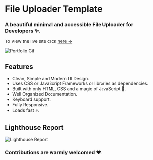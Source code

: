 # File Uploader Template

### A beautiful minimal and accessible File Uploader  for Developers ✨.

To View the live site click [here &rarr;](https://gaurav-uk2001.github.io/temp/)

![Portfolio Gif](/images/portfolio.gif)

## Features

- Clean, Simple and Modern UI Design.
- Uses CSS or JavaScript Frameworks or libraries as dependencies.
- Built with only HTML, CSS and a magic of JavaScript 🔨.
- Well Organized Documentation.
- Keyboard support.
- Fully Responsive.
- Loads fast ⚡.

## Lighthouse Report

![Lighthouse Report](/images/lighthouse-report.png)

### Contributions are warmly welcomed ❤️.
